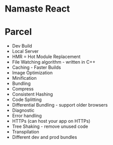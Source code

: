 # Namaste React

# Parcel
- Dev Build
- Local Server
- HMR = Hot Module Replacement
- File Watching algorithm - written in C++
- Caching - Faster Builds
- Image Optimization
- Minification
- Bundling
- Compress
- Consistent Hashing
- Code Splitting
- Differential Bundling - support older browsers
- Diagnostic
- Error handling
- HTTPs (can host your app on HTTPs)
- Tree Shaking - remove unused code
- Transpilation
- Different dev and prod bundles